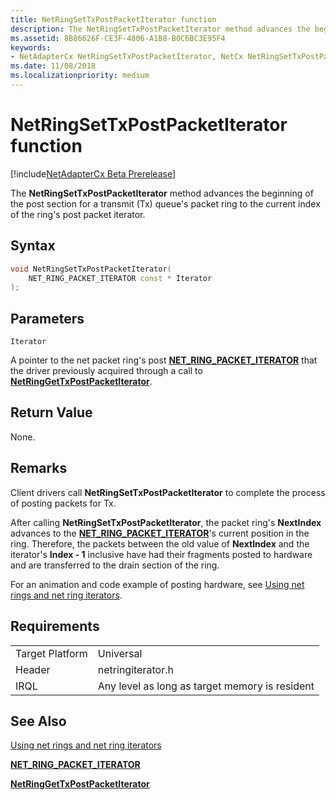 ```yaml
---
title: NetRingSetTxPostPacketIterator function
description: The NetRingSetTxPostPacketIterator method advances the beginning of the post section for a transmit (Tx) queue's packet ring to the current index of the ring's post packet iterator.
ms.assetid: 8B86626F-CE3F-4806-A1B8-B0C6BC3E95F4
keywords:
- NetAdapterCx NetRingSetTxPostPacketIterator, NetCx NetRingSetTxPostPacketIterator
ms.date: 11/08/2018
ms.localizationpriority: medium
---
```


# NetRingSetTxPostPacketIterator function

[!include[NetAdapterCx Beta Prerelease](../netcx-beta-prerelease.md)]

The **NetRingSetTxPostPacketIterator** method advances the beginning of the post section for a transmit (Tx) queue's packet ring to the current index of the ring's post packet iterator.

## Syntax

```cpp
void NetRingSetTxPostPacketIterator(
    NET_RING_PACKET_ITERATOR const * Iterator
);
```

## Parameters

`Iterator`

A pointer to the net packet ring's post [**NET_RING_PACKET_ITERATOR**](net-ring-packet-iterator.md) that the driver previously acquired through a call to [**NetRingGetTxPostPacketIterator**](netringgettxpostpacketiterator.md).

## Return Value

None.

## Remarks

Client drivers call **NetRingSetTxPostPacketIterator** to complete the process of posting packets for Tx.

After calling **NetRingSetTxPostPacketIterator**, the packet ring's **NextIndex** advances to the [**NET_RING_PACKET_ITERATOR**](net-ring-packet-iterator.md)'s current position in the ring. Therefore, the packets between the old value of **NextIndex** and the iterator's **Index - 1** inclusive have had their fragments posted to hardware and are transferred to the drain section of the ring.

For an animation and code example of posting hardware, see [Using net rings and net ring iterators](using-net-rings-and-net-ring-iterators.md).

## Requirements

|  |  |
| --- | --- |
| Target Platform | Universal |
| Header | netringiterator.h |
| IRQL | Any level as long as target memory is resident |

## See Also

[Using net rings and net ring iterators](using-net-rings-and-net-ring-iterators.md)

[**NET_RING_PACKET_ITERATOR**](net-ring-packet-iterator.md)

[**NetRingGetTxPostPacketIterator**](netringgettxpostpacketiterator.md)